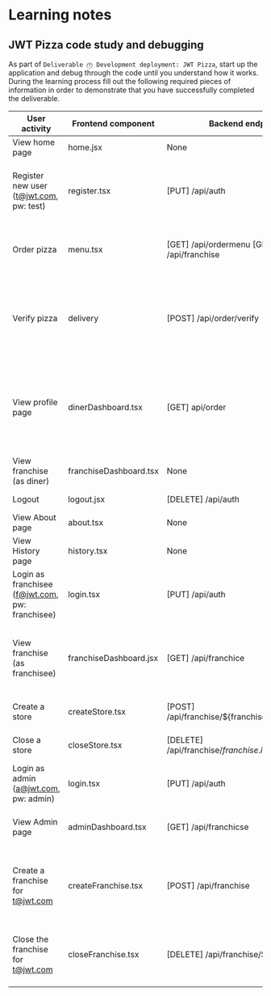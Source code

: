 # Learning notes

## JWT Pizza code study and debugging

As part of `Deliverable ⓵ Development deployment: JWT Pizza`, start up the application and debug through the code until you understand how it works. During the learning process fill out the following required pieces of information in order to demonstrate that you have successfully completed the deliverable.

| User activity                                       | Frontend component | Backend endpoints | Database SQL |
| --------------------------------------------------- | ------------------ | ----------------- | ------------ |
| View home page                                      | home.jsx           | None              | None         |
| Register new user<br/>(t@jwt.com, pw: test)         | register.tsx       | [PUT] /api/auth   |INSERT INTO user (name, email, password VALUES (?, ?, ?)) INSERT INTO userRole (userId, role, objectId) VALUES (?, ?, ?)              |
| Order pizza                                         |menu.tsx            |[GET] /api/ordermenu [GET] /api/franchise| SELECT * FROM menu SELECT id, name FROM franchise SELECT id, name FROM store WHERE franchiseId=?             |
| Verify pizza                                        |delivery            | [POST] /api/order/verify| INSERT INTO dinerOrder (dinerId, franchiseId, storeId, date) VALUES (?, ?, ?, now()) INSERT INTO orderItem (orderId, menuId, description, price) VALUES (?, ?, ?, ?)             |
| View profile page                                   |dinerDashboard.tsx      |[GET] api/order    |SELECT id, franchiseId, storeId, date FROM dinerOrder WHERE dinerId=? LIMIT ${offset},${config.db.listPerPage}` `SELECT id, menuId, description, price FROM orderItem WHERE orderId=?             |
| View franchise<br/>(as diner)                       |franchiseDashboard.tsx|  None                 |   None           |
| Logout                                              | logout.jsx         |  [DELETE] /api/auth| DELETE FROM auth WHERE token=?             |
| View About page                                     |about.tsx           | None              | None         |
| View History page                                   |history.tsx         |None               | None         |
| Login as franchisee<br/>(f@jwt.com, pw: franchisee) |login.tsx           | [PUT] /api/auth   | INSERT INTO auth (token, userId) VALUES (?, ?)             |
| View franchise<br/>(as franchisee)                  |franchiseDashboard.jsx|[GET] /api/franchice|SELECT objectId FROM userRole WHERE role='franchisee' AND userId=?, SELECT id, name FROM franchise WHERE id in (${franchiseIds.join(',')})              |
| Create a store                                      |createStore.tsx     | [POST] /api/franchise/${franchise.id}/store                  |INSERT INTO store (franchiseId, name) VALUES (?, ?)              |
| Close a store                                       |closeStore.tsx      |[DELETE] /api/franchise/${franchise.id}/store/${store.id}                  |DELETE FROM store WHERE franchiseId=? AND id=?              |
| Login as admin<br/>(a@jwt.com, pw: admin)           | login.tsx           | [PUT] /api/auth   | INSERT INTO auth (token, userId) VALUES (?, ?)             |
| View Admin page                                     |adminDashboard.tsx  |[GET] /api/franchicse| SELECT id, name FROM franchise, SELECT id, name FROM store WHERE franchiseId=?              |
| Create a franchise for t@jwt.com                    |createFranchise.tsx | [POST] /api/franchise| SELECT id, name FROM user WHERE email=?, INSERT INTO franchise (name) VALUES (?), INSERT INTO userRole (userId, role, objectId) VALUES (?, ?, ?)              |
| Close the franchise for t@jwt.com                   | closeFranchise.tsx | [DELETE] /api/franchise/${franchise.id} |DELETE FROM store WHERE franchiseId=?, DELETE FROM userRole WHERE objectId=?, DELETE FROM franchise WHERE id=?              |
